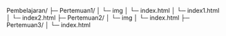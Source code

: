  Pembelajaran/
├─ Pertemuan1/
│  └─ img
│  └─ index.html
│  └─ index1.html
│  └─ index2.html
├─ Pertemuan2/
│  └─ img
│  └─ index.html
├─ Pertemuan3/
│  └─ index.html
